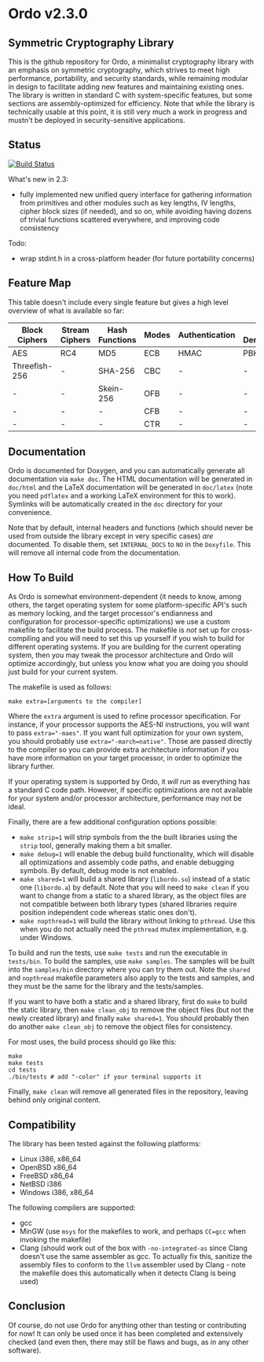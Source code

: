 Ordo v2.3.0
===========

Symmetric Cryptography Library
------------------------------

This is the github repository for Ordo, a minimalist cryptography library with an emphasis on symmetric cryptography, which strives to meet high performance, portability, and security standards, while remaining modular in design to facilitate adding new features and maintaining existing ones. The library is written in standard C with system-specific features, but some sections are assembly-optimized for efficiency. Note that while the library is technically usable at this point, it is still very much a work in progress and mustn't be deployed in security-sensitive applications.

Status
------

[![Build Status](https://travis-ci.org/TomCrypto/Ordo.png?branch=master)](https://travis-ci.org/TomCrypto/Ordo)

What's new in 2.3:
 - fully implemented new unified query interface for gathering information from primitives and other modules such as key lengths, IV lengths, cipher block sizes (if needed), and so on, while avoiding having dozens of trivial functions scattered everywhere, and improving code consistency

Todo:
 - wrap stdint.h in a cross-platform header (for future portability concerns)

Feature Map
-----------

This table doesn't include every single feature but gives a high level overview of what is available so far:

 Block Ciphers | Stream Ciphers | Hash Functions | Modes | Authentication | Key Derivation | Misc
 ------------- | -------------- | -------------- | ----- | -------------- | -------------- | ----
 AES           | RC4            | MD5            | ECB   | HMAC           | PBKDF2         | CSPRNG
 Threefish-256 | -              | SHA-256        | CBC   | -              | -              | -
 -             | -              | Skein-256      | OFB   | -              | -              | -
 -             | -              | -              | CFB   | -              | -              | -
 -             | -              | -              | CTR   | -              | -              | -

Documentation
-------------

Ordo is documented for Doxygen, and you can automatically generate all documentation via `make doc`. The HTML documentation will be generated in `doc/html` and the LaTeX documentation will be generated in `doc/latex` (note you need `pdflatex` and a working LaTeX environment for this to work). Symlinks will be automatically created in the `doc` directory for your convenience.

Note that by default, internal headers and functions (which should never be used from outside the library except in very specific cases) *are* documented. To disable them, set `INTERNAL_DOCS` to `NO` in the `Doxyfile`. This will remove all internal code from the documentation.

How To Build
------------

As Ordo is somewhat environment-dependent (it needs to know, among others, the target operating system for some platform-specific API's such as memory locking, and the target processor's endianness and configuration for processor-specific optimizations) we use a custom makefile to facilitate the build process. The makefile is *not* set up for cross-compiling and you will need to set this up yourself if you wish to build for different operating systems. If you are building for the current operating system, then you may tweak the processor architecture and Ordo will optimize accordingly, but unless you know what you are doing you should just build for your current system.

The makefile is used as follows:

    make extra=[arguments to the compiler]

Where the `extra` argument is used to refine processor specification. For instance, if your processor supports the AES-NI instructions, you will want to pass `extra="-maes"`. If you want full optimization for your own system, you should probably use `extra="-march=native"`. Those are passed directly to the compiler so you can provide extra architecture information if you have more information on your target processor, in order to optimize the library further.

If your operating system is supported by Ordo, it *will run* as everything has a standard C code path. However, if specific optimizations are not available for your system and/or processor architecture, performance may not be ideal.

Finally, there are a few additional configuration options possible:

* `make strip=1` will strip symbols from the the built libraries using the `strip` tool, generally making them a bit smaller.
* `make debug=1` will enable the debug build functionality, which will disable all optimizations and assembly code paths, and enable debugging symbols. By default, debug mode is not enabled.
* `make shared=1` will build a shared library (`libordo.so`) instead of a static one (`libordo.a`) by default. Note that you will need to `make clean` if you want to change from a static to a shared library, as the object files are not compatible between both library types (shared libraries require position independent code whereas static ones don't).
* `make nopthread=1` will build the library without linking to `pthread`. Use this when you do not actually need the `pthread` mutex implementation, e.g. under Windows.

To build and run the tests, use `make tests` and run the executable in `tests/bin`. To build the samples, use `make samples`. The samples will be built into the `samples/bin` directory where you can try them out. Note the `shared` and `nopthread` makefile parameters also apply to the tests and samples, and they must be the same for the library and the tests/samples.

If you want to have both a static and a shared library, first do `make` to build the static library, then `make clean_obj` to remove the object files (but not the newly created library) and finally `make shared=1`. You should probably then do another `make clean_obj` to remove the object files for consistency.

For most uses, the build process should go like this:

    make
    make tests
    cd tests
    ./bin/tests # add "-color" if your terminal supports it

Finally, `make clean` will remove all generated files in the repository, leaving behind only original content.

Compatibility
-------------

The library has been tested against the following platforms:

* Linux i386, x86_64
* OpenBSD x86_64
* FreeBSD x86_64
* NetBSD i386
* Windows i386, x86_64

The following compilers are supported:

* gcc
* MinGW (use `msys` for the makefiles to work, and perhaps `CC=gcc` when invoking the makefile)
* Clang (should work out of the box with `-no-integrated-as` since Clang doesn't use the same assembler as gcc. To actually fix this, sanitize the assembly files to conform to the `llvm` assembler used by Clang - note the makefile does this automatically when it detects Clang is being used)

Conclusion
----------

Of course, do not use Ordo for anything other than testing or contributing for now! It can only be used once it has been completed and extensively checked (and even then, there may still be flaws and bugs, as in any other software).
